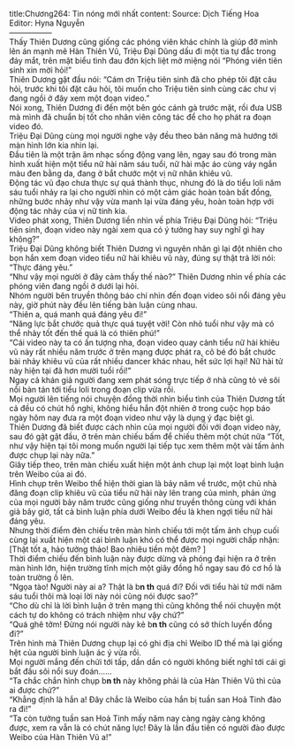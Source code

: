 title:Chương264: Tin nóng mới nhất
content:
Source: Dịch Tiếng Hoa<br>Editor: Hyna Nguyễn<br>—————–<br>Thấy Thiên Dương cũng giống các phóng viên khác chính là giúp đỡ mình lên án mạnh mẽ Hàn Thiên Vũ, Triệu Đại Dũng dấu đi một tia tự đắc trong đáy mắt, trên mặt biểu tình đau đớn kịch liệt mở miệng nói “Phóng viên tiên sinh xin mời hỏi!”<br>Thiên Dương gật đầu nói: “Cám ơn Triệu tiên sinh đã cho phép tôi đặt câu hỏi, trước khi tôi đặt câu hỏi, tôi muốn cho Triệu tiên sinh cùng các chư vị đang ngồi ở đây xem một đoạn video.”<br>Nói xong, Thiên Dương đi đến một bên góc cánh gà trước mặt, rồi đưa USB mà mình đã chuẩn bị tốt cho nhân viên công tác để cho họ phát ra đoạn video đó.<br>Triệu Đại Dũng cùng mọi người nghe vậy đều theo bản năng mà hướng tới màn hình lớn kia nhìn lại.<br>Đầu tiên là một trận âm nhạc sống động vang lên, ngay sau đó trong màn hình xuất hiện một tiểu nữ hài năm sáu tuổi, nữ hài mặc áo cùng váy ngắn màu đen bằng da, đang ở bắt chước một vị nữ nhân khiêu vũ.<br>Động tác vũ đạo chưa thực sự quá thành thục, nhưng đó là do tiểu loli năm sáu tuổi nhảy ra lại cho người nhìn có một cảm giác hoàn toàn bất đồng, những bước nhảy như vậy vừa manh lại vừa đáng yêu, hoàn toàn hợp với động tác nhảy của vị nữ tinh kia.<br>Video phát xong, Thiên Dương liền nhìn về phía Triệu Đại Dũng hỏi: “Triệu tiên sinh, đoạn video này ngài xem qua có ý tưởng hay suy nghĩ gì hay không?”<br>Triệu Đại Dũng không biết Thiên Dương vì nguyên nhân gì lại đột nhiên cho bọn hắn xem đoạn video tiểu nữ hài khiêu vũ này, đúng sự thật trả lời nói: “Thực đáng yêu.”<br>“Như vậy mọi người ở đây cảm thấy thế nào?” Thiên Dương nhìn về phía các phóng viên đang ngồi ở dưới lại hỏi.<br>Nhóm người bên truyền thông báo chí nhìn đến đoạn video sôi nổi đáng yêu này, giờ phút này đều lên tiếng bàn luận cùng nhau.<br>“Thiên a, quá manh quá đáng yêu đi!”<br>“Năng lực bắt chước quả thực quá tuyệt vời! Còn nhỏ tuổi như vậy mà có thể nhảy tốt đến thế quá là có thiên phú!”<br>“Cái video này ta có ấn tượng nha, đoạn video quay cảnh tiểu nữ hài khiêu vũ này rất nhiều năm trước ở trên mạng được phát ra, cô bé đó bắt chước bài nhảy khiêu vũ của rất nhiều dancer khác nhau, hết sức lợi hại! Nữ hài tử này hiện tại đã hơn mười tuổi rồi!”<br>Ngay cả khán giả người đang xem phát sóng trực tiếp ở nhà cũng tỏ vẻ sôi nổi bàn tán tới tiểu loli trong đoạn clip vừa rồi.<br>Mọi người lên tiếng nói chuyện đồng thời nhìn biểu tình của Thiên Dương tất cả đều có chút hồ nghi, không hiểu hắn đột nhiên ở trong cuộc họp báo ngày hôm nay đưa ra một đoạn video như vậy là dụng ý đạc biệt gì.<br>Thiên Dương đã biết được cách nhìn của mọi người đối với đoạn video này, sau đó gật gật đầu, ở trên màn chiếu bấm để chiếu thêm một chút nữa “Tốt, như vậy hiện tại tôi mong muốn người lại tiếp tục xem thêm một vài tấm ảnh được chụp lại này nữa.”<br>Giây tiếp theo, trên màn chiếu xuất hiện một ảnh chup lại một loạt bình luận trên Weibo của ai đó.<br>Hình chụp trên Weibo thể hiện thời gian là bảy năm về trước, một chủ nhà đăng đoạn clip khiêu vũ của tiểu nữ hài này lên trang của mình, phản ứng của mọi người bảy năm trước cũng giống như truyền thông cùng với khán giả bây giờ, tất cả bình luận phía dưới Weibo đều là khen ngợi tiểu nữ hài đáng yêu.<br>Nhưng thời điểm đèn chiếu trên màn hình chiếu tới một tấm ảnh chụp cuối cùng lại xuất hiện một cái bình luận khó có thể được mọi người chấp nhận:<br>[Thật tốt a, hảo tưởng thảo! Bao nhiêu tiền một đêm? ]<br>Thời điểm chiếu đến bình luận này được dừng và phóng đại hiện ra ở trên màn hình lớn, hiện trường tĩnh mịch một giây đồng hồ ngay sau đó cơ hồ là toàn trường ồ lên.<br>“Ngọa tào! Người này ai a? Thật là b**n th** quá đi? Đối với tiểu hài tử mới năm sáu tuổi thôi mà loại lời này nói cũng nói được sao?”<br>“Cho dù chỉ là lời bình luận ở trên mạng thì cũng không thể nói chuyện một cách tự do không có trách nhiệm như vậy chứ?”<br>“Quá ghê tởm! Đừng nói người này kẻ b**n th** cũng có sở thích luyến đồng đi?”<br>Trên hình mà Thiên Dương chụp lại có ghi địa chỉ Weibo ID thế mà lại giống hệt của người bình luận ác ý vừa rồi.<br>Mọi người mắng đến chửi tới tấp, dần dần có người không biết nghĩ tới cái gì bắt đầu sôi nổi suy đoán……<br>“Ta chắc chắn hình chụp b**n th** này không phải là của Hàn Thiên Vũ thì của ai được chứ?”<br>“Khẳng định là hắn a! Đây chắc là Weibo của hắn bị tuần san Hoả Tinh đào ra đi!”<br>“Ta còn tưởng tuần san Hoả Tinh mấy năm nay càng ngày càng không được, xem ra vẫn là có chút năng lực! Đây là lần đầu tiên có người đào được Weibo của Hàn Thiên Vũ a!”
